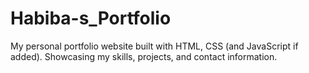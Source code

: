 # Habiba-s_Portfolio
My personal portfolio website built with HTML, CSS (and JavaScript if added). Showcasing my skills, projects, and contact information.
